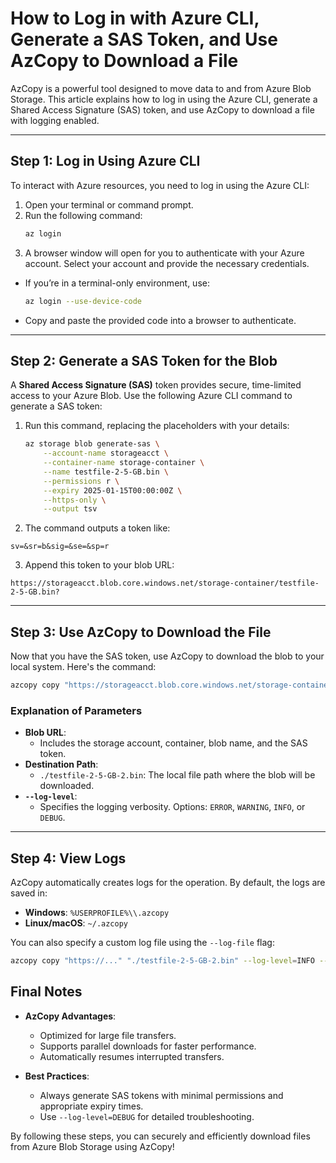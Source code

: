 # How to Log in with Azure CLI, Generate a SAS Token, and Use AzCopy to Download a File

AzCopy is a powerful tool designed to move data to and from Azure Blob Storage. This article explains how to log in using the Azure CLI, generate a Shared Access Signature (SAS) token, and use AzCopy to download a file with logging enabled.

---

## Step 1: Log in Using Azure CLI
To interact with Azure resources, you need to log in using the Azure CLI:

1. Open your terminal or command prompt.
2. Run the following command:
   ```bash
   az login
   ```
3. A browser window will open for you to authenticate with your Azure account. Select your account and provide the necessary credentials.

- If you’re in a terminal-only environment, use:
  ```bash
  az login --use-device-code
  ```
- Copy and paste the provided code into a browser to authenticate.

---

## Step 2: Generate a SAS Token for the Blob
A **Shared Access Signature (SAS)** token provides secure, time-limited access to your Azure Blob. Use the following Azure CLI command to generate a SAS token:

1. Run this command, replacing the placeholders with your details:
   ```bash
   az storage blob generate-sas \
       --account-name storageacct \
       --container-name storage-container \
       --name testfile-2-5-GB.bin \
       --permissions r \
       --expiry 2025-01-15T00:00:00Z \
       --https-only \
       --output tsv
2. The command outputs a token like:

```
sv=&sr=b&sig=&se=&sp=r
```
3. Append this token to your blob URL:

```
https://storageacct.blob.core.windows.net/storage-container/testfile-2-5-GB.bin?
```

---

## Step 3: Use AzCopy to Download the File
Now that you have the SAS token, use AzCopy to download the blob to your local system. Here's the command:

```bash
azcopy copy "https://storageacct.blob.core.windows.net/storage-container/testfile-2-5-GB.bin?<SAS-token>" "./testfile-2-5-GB-2.bin" --log-level=INFO
```
### Explanation of Parameters
- **Blob URL**:
    - Includes the storage account, container, blob name, and the SAS token.
- **Destination Path**:
    - `./testfile-2-5-GB-2.bin`: The local file path where the blob will be downloaded.
- **`--log-level`**:
    - Specifies the logging verbosity. Options: `ERROR`, `WARNING`, `INFO`, or `DEBUG`.

---

## Step 4: View Logs
AzCopy automatically creates logs for the operation. By default, the logs are saved in:
- **Windows**: `%USERPROFILE%\\.azcopy`
- **Linux/macOS**: `~/.azcopy`

You can also specify a custom log file using the `--log-file` flag:
```bash
azcopy copy "https://..." "./testfile-2-5-GB-2.bin" --log-level=INFO --log-file="./azcopy-log.txt"
```

## Final Notes
- **AzCopy Advantages**:
    - Optimized for large file transfers.
    - Supports parallel downloads for faster performance.
    - Automatically resumes interrupted transfers.

- **Best Practices**:
    - Always generate SAS tokens with minimal permissions and appropriate expiry times.
    - Use `--log-level=DEBUG` for detailed troubleshooting.

By following these steps, you can securely and efficiently download files from Azure Blob Storage using AzCopy!